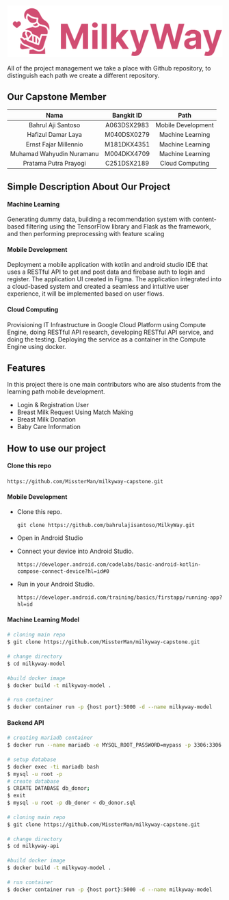 
![logo](https://github.com/MissterMan/milkyway-capstone/blob/main/assets/logo.png)

All of the project management we take a place with Github repository, to distinguish each path we create a different repository.</p>

## Our Capstone Member
|            Nama             |  Bangkit ID    |       Path         |
|:---------------------------:|:--------------:|:------------------:|
|Bahrul Aji Santoso           |  A063DSX2983   | Mobile Development |
|Hafizul Damar Laya           |  M040DSX0279   | Machine Learning   |
|Ernst Fajar Millennio        |  M181DKX4351   | Machine Learning   |
|Muhamad Wahyudin Nuramanu    |  M004DKX4709   | Machine Learning   |
|Pratama Putra Prayogi        |  C251DSX2189   | Cloud Computing    |


## Simple Description About Our Project
#### Machine Learning
Generating dummy data, building a recommendation system with content-based filtering using the TensorFlow library and Flask as the framework, and then performing preprocessing with feature scaling

#### Mobile Development
Deployment a mobile application with kotlin and android studio IDE that uses a RESTful API to get and post data and firebase auth to login and register. The application UI created in Figma. The application integrated into a cloud-based system and created a seamless and intuitive user experience, it will be implemented based on user flows.

#### Cloud Computing
Provisioning IT Infrastructure in Google Cloud Platform using Compute Engine, doing RESTful API research, developing RESTful API service,  and doing the testing. Deploying the service as a container in the Compute Engine using docker.

## Features
In this project there is one main contributors who are also students from the learning path mobile development.
- Login & Registration User
- Breast Milk Request Using Match Making
- Breast Milk Donation
- Baby Care Information

## How to use our project

#### Clone this repo
```https://github.com/MissterMan/milkyway-capstone.git```

#### Mobile Development

* Clone this repo.

  ```
  git clone https://github.com/bahrulajisantoso/MilkyWay.git
  ```
* Open in Android Studio
* Connect your device into Android Studio.

  ```
  https://developer.android.com/codelabs/basic-android-kotlin-compose-connect-device?hl=id#0
  ```
* Run in your Android Studio.

  ```
  https://developer.android.com/training/basics/firstapp/running-app?hl=id
  ```

#### Machine Learning Model
``` bash
# cloning main repo
$ git clone https://github.com/MissterMan/milkyway-capstone.git

# change directory
$ cd milkyway-model

#build docker image
$ docker build -t milkyway-model .

# run container
$ docker container run -p {host port}:5000 -d --name milkyway-model
```

#### Backend API
``` bash
# creating mariadb container
$ docker run --name mariadb -e MYSQL_ROOT_PASSWORD=mypass -p 3306:3306 -d docker.io/library/mariadb:10.3

# setup database
$ docker exec -ti mariadb bash
$ mysql -u root -p
# create database
$ CREATE DATABASE db_donor;
$ exit
$ mysql -u root -p db_donor < db_donor.sql

# cloning main repo
$ git clone https://github.com/MissterMan/milkyway-capstone.git

# change directory
$ cd milkyway-api

#build docker image
$ docker build -t milkyway-model .

# run container
$ docker container run -p {host port}:5000 -d --name milkyway-model
```
